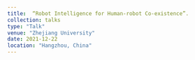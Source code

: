 ```yaml
---
title:  “Robot Intelligence for Human-robot Co-existence”. 
collection: talks
type: "Talk"
venue: "Zhejiang University"
date: 2021-12-22
location: "Hangzhou, China"
---
```

